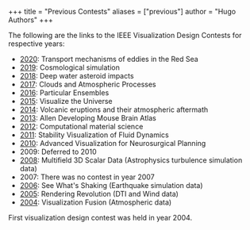 +++
title = "Previous Contests"
aliases = ["previous"]
author = "Hugo Authors"
+++

The following are the links to the IEEE Visualization Design Contests for respective years:

- [2020](https://kaust-vislab.github.io/SciVis2020/index.html): Transport mechanisms of eddies in the Red Sea
- [2019](https://press3.mcs.anl.gov/2019-scivis-contest): Cosmological simulation
- [2018](http://sciviscontest.ieeevis.org/2018): Deep water asteroid impacts
- [2017](http://sciviscontest.ieeevis.org/2017): Clouds and Atmospheric Processes
- [2016](http://sciviscontest.ieeevis.org/2016): Particular Ensembles
- [2015](http://sciviscontest.ieeevis.org/2015): Visualize the Universe
- [2014](http://sciviscontest.ieeevis.org/2014): Volcanic eruptions and their atmospheric aftermath
- [2013](http://sciviscontest.ieeevis.org/2013): Allen Developing Mouse Brain Atlas
- [2012](http://sciviscontest.ieeevis.org/2012): Computational material science
- [2011](http://sciviscontest.ieeevis.org/2011): Stability Visualization of Fluid Dynamics
- [2010](http://sciviscontest.ieeevis.org/2010): Advanced Visualization for Neurosurgical Planning
- 2009: Deferred to 2010
- [2008](http://sciviscontest.ieeevis.org/2008): Multifield 3D Scalar Data (Astrophysics turbulence simulation data)
- 2007: There was no contest in year 2007
- [2006](http://sciviscontest.ieeevis.org/2006): See What's Shaking (Earthquake simulation data)
- [2005](http://sciviscontest.ieeevis.org/2005): Rendering Revolution (DTI and Wind data)
- [2004](http://sciviscontest.ieeevis.org/2004): Visualization Fusion (Atmospheric data)

First visualization design contest was held in year 2004.
